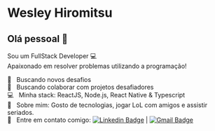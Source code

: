 # Wesley Hiromitsu

## Olá pessoal 👋

Sou um FullStack Developer :computer:
<br />
Apaixonado em resolver problemas utilizando a programação!

:rocket: &nbsp; Buscando novos desafios
<br/> :purple_heart: &nbsp; Buscando colaborar com projetos desafiadores
<br/> :computer: &nbsp; Minha stack: ReactJS, Node.js, React Native & Typescript
<br/> 💬 &nbsp; Sobre mim: Gosto de tecnologias, jogar LoL com amigos e assistir seriados.
<br/> :email: &nbsp; Entre em contato comigo: [![Linkedin Badge](https://img.shields.io/badge/-WesleyHiromitsu-blue?style=flat-square&logo=Linkedin&logoColor=white&link=https://www.linkedin.com/in/wesley-hiromitsu-14b52914a/)](https://www.linkedin.com/in/wesley-hiromitsu-14b52914a)
|
[![Gmail Badge](https://img.shields.io/badge/-hiromitsu.dev@gmail.com-c14438?style=flat-square&logo=Gmail&logoColor=white&link=mailto:hiromitsu.dev@gmail.com)](mailto:hiromitsu.dev@gmail.com)
